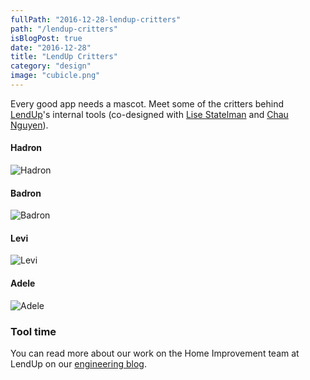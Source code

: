 ```yaml
---
fullPath: "2016-12-28-lendup-critters"
path: "/lendup-critters"
isBlogPost: true
date: "2016-12-28"
title: "LendUp Critters"
category: "design"
image: "cubicle.png"
---
```


Every good app needs a mascot. Meet some of the critters behind [LendUp](https://www.lendup.com)'s internal tools (co-designed with [Lise Statelman](http://lisestatelman.com/) and [Chau Nguyen](https://www.linkedin.com/in/ctn017/)).

#### Hadron
![Hadron](./images/cubicle.png)

#### Badron
![Badron](./images/holodeck.png)

#### Levi
![Levi](./images/levi.png)

#### Adele
![Adele](./images/adele.png)

### Tool time

You can read more about our work on the Home Improvement team at LendUp on our [engineering blog](https://www.lendup.com/engineering/post/home-improvement).